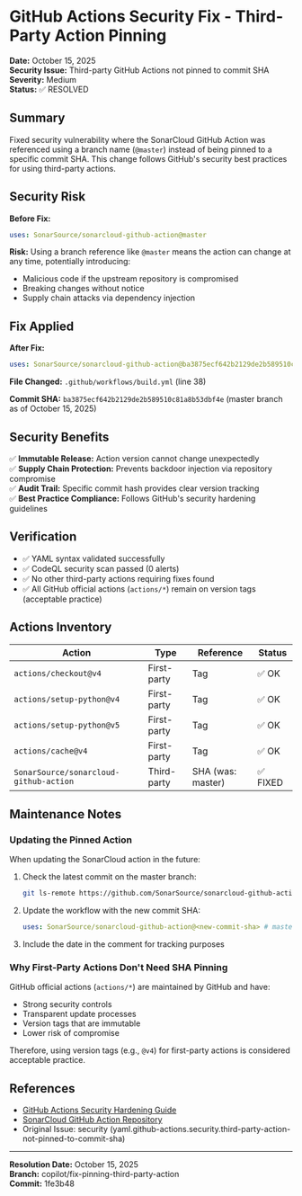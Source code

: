 # GitHub Actions Security Fix - Third-Party Action Pinning

**Date:** October 15, 2025  
**Security Issue:** Third-party GitHub Actions not pinned to commit SHA  
**Severity:** Medium  
**Status:** ✅ RESOLVED

## Summary

Fixed security vulnerability where the SonarCloud GitHub Action was referenced using a branch name (`@master`) instead of being pinned to a specific commit SHA. This change follows GitHub's security best practices for using third-party actions.

## Security Risk

**Before Fix:**

```yaml
uses: SonarSource/sonarcloud-github-action@master
```

**Risk:** Using a branch reference like `@master` means the action can change at any time, potentially introducing:

- Malicious code if the upstream repository is compromised
- Breaking changes without notice
- Supply chain attacks via dependency injection

## Fix Applied

**After Fix:**

```yaml
uses: SonarSource/sonarcloud-github-action@ba3875ecf642b2129de2b589510c81a8b53dbf4e # master as of 2025-10-15
```

**File Changed:** `.github/workflows/build.yml` (line 38)

**Commit SHA:** `ba3875ecf642b2129de2b589510c81a8b53dbf4e` (master branch as of October 15, 2025)

## Security Benefits

✅ **Immutable Release:** Action version cannot change unexpectedly  
✅ **Supply Chain Protection:** Prevents backdoor injection via repository compromise  
✅ **Audit Trail:** Specific commit hash provides clear version tracking  
✅ **Best Practice Compliance:** Follows GitHub's security hardening guidelines

## Verification

- ✅ YAML syntax validated successfully
- ✅ CodeQL security scan passed (0 alerts)
- ✅ No other third-party actions requiring fixes found
- ✅ All GitHub official actions (`actions/*`) remain on version tags (acceptable practice)

## Actions Inventory

| Action                                 | Type        | Reference         | Status   |
| -------------------------------------- | ----------- | ----------------- | -------- |
| `actions/checkout@v4`                  | First-party | Tag               | ✅ OK    |
| `actions/setup-python@v4`              | First-party | Tag               | ✅ OK    |
| `actions/setup-python@v5`              | First-party | Tag               | ✅ OK    |
| `actions/cache@v4`                     | First-party | Tag               | ✅ OK    |
| `SonarSource/sonarcloud-github-action` | Third-party | SHA (was: master) | ✅ FIXED |

## Maintenance Notes

### Updating the Pinned Action

When updating the SonarCloud action in the future:

1. Check the latest commit on the master branch:

   ```bash
   git ls-remote https://github.com/SonarSource/sonarcloud-github-action.git master
   ```

2. Update the workflow with the new commit SHA:

   ```yaml
   uses: SonarSource/sonarcloud-github-action@<new-commit-sha> # master as of YYYY-MM-DD
   ```

3. Include the date in the comment for tracking purposes

### Why First-Party Actions Don't Need SHA Pinning

GitHub official actions (`actions/*`) are maintained by GitHub and have:

- Strong security controls
- Transparent update processes
- Version tags that are immutable
- Lower risk of compromise

Therefore, using version tags (e.g., `@v4`) for first-party actions is considered acceptable practice.

## References

- [GitHub Actions Security Hardening Guide](https://docs.github.com/en/actions/security-guides/security-hardening-for-github-actions#using-third-party-actions)
- [SonarCloud GitHub Action Repository](https://github.com/SonarSource/sonarcloud-github-action)
- Original Issue: security (yaml.github-actions.security.third-party-action-not-pinned-to-commit-sha)

---

**Resolution Date:** October 15, 2025  
**Branch:** copilot/fix-pinning-third-party-action  
**Commit:** 1fe3b48
